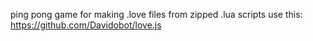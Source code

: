 ping pong game
for making .love files from zipped .lua scripts use this: https://github.com/Davidobot/love.js
